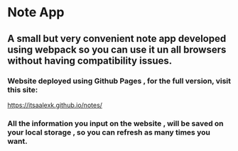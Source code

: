 # Note App

## A small but very convenient note app developed using webpack so you can use it un all browsers without having compatibility issues.

### Website deployed using Github Pages , for the full version, visit this site:
 
 https://itsaalexk.github.io/notes/

### All the information you input on the website , will be saved on your local storage , so you can refresh as many times you want.
